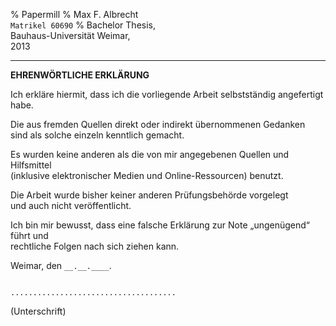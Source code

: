 % Papermill
% Max F. Albrecht \
  `Matrikel 60690` 
% Bachelor Thesis, \
  Bauhaus-Universität Weimar, \
  2013

---

**EHRENWÖRTLICHE ERKLÄRUNG**

Ich erkläre hiermit, dass ich die vorliegende Arbeit selbstständig angefertigt habe.

Die aus fremden Quellen direkt oder indirekt übernommenen Gedanken \
sind als solche einzeln kenntlich gemacht.

Es wurden keine anderen als die von mir angegebenen Quellen und Hilfsmittel \
(inklusive elektronischer Medien und Online-Ressourcen) benutzt.

Die Arbeit wurde bisher keiner anderen Prüfungsbehörde vorgelegt \
und auch nicht veröffentlicht.

Ich bin mir bewusst, dass eine falsche Erklärung zur Note „ungenügend“ führt und \
rechtliche Folgen nach sich ziehen kann.

Weimar, den `__.__.____`.

```

.....................................
```

(Unterschrift)
